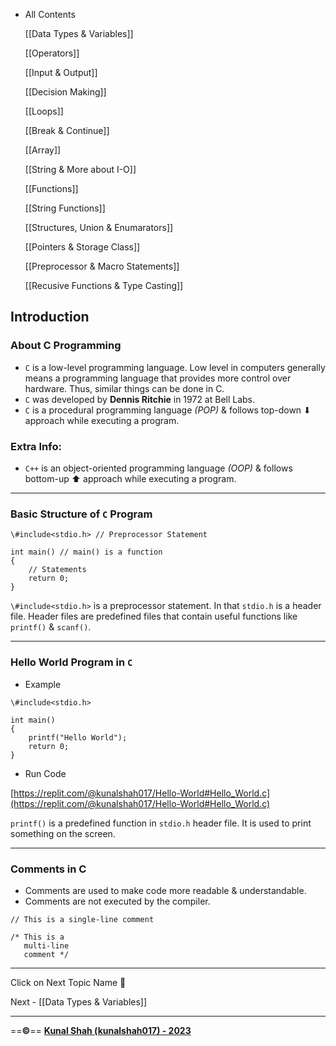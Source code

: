 - All Contents
    
    [[Data Types & Variables]]
    
    [[Operators]]
    
    [[Input & Output]]
    
    [[Decision Making]]
    
    [[Loops]]
    
    [[Break & Continue]]
    
    [[Array]]
    
    [[String & More about I-O]]
    
    [[Functions]]
    
    [[String Functions]]
    
    [[Structures, Union & Enumarators]]
    
    [[Pointers & Storage Class]]
    
    [[Preprocessor & Macro Statements]]
    
    [[Recusive Functions & Type Casting]]

## Introduction

### About C Programming

- `C` is a low-level programming language. Low level in computers generally means a programming language that provides more control over hardware. Thus, similar things can be done in C.
- `C` was developed by **Dennis Ritchie** in 1972 at Bell Labs.
- `C` is a procedural programming language _(POP)_ & follows top-down ⬇ approach while executing a program.

### Extra Info:

- `C++` is an object-oriented programming language _(OOP)_ & follows bottom-up ⬆ approach while executing a program.

---

### Basic Structure of `C` Program

  

```
\#include<stdio.h> // Preprocessor Statement

int main() // main() is a function
{
    // Statements
    return 0;
}
```

  

`\#include<stdio.h>` is a preprocessor statement. In that `stdio.h` is a header file. Header files are predefined files that contain useful functions like `printf()` & `scanf()`.

  

---

### Hello World Program in `C`

  

- Example

```
\#include<stdio.h>

int main()
{
    printf("Hello World");
    return 0;
}
```

  

- Run Code

[https://replit.com/@kunalshah017/Hello-World#Hello_World.c](https://replit.com/@kunalshah017/Hello-World#Hello_World.c)

`printf()` is a predefined function in `stdio.h` header file. It is used to print something on the screen.

  

---

### Comments in C

  

- Comments are used to make code more readable & understandable.
- Comments are not executed by the compiler.

  

```
// This is a single-line comment

/* This is a
   multi-line
   comment */
```

---

Click on Next Topic Name 🔗

  

Next - [[Data Types & Variables]]

---

==**©️**== [**Kunal Shah (kunalshah017) - 2023**](https://kunalshah017.vercel.app/)